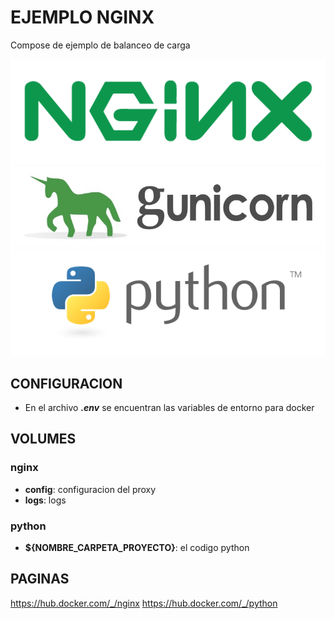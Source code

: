 # EJEMPLO NGINX

Compose de ejemplo de balanceo de carga

![alt text](img/nginx.png)
![alt text](img/gunicorn.jpg)
![alt text](img/python.png)

## CONFIGURACION

* En el archivo ***.env*** se encuentran las variables de entorno para docker

## VOLUMES

### nginx

* **config**: configuracion del proxy
* **logs**: logs

### python

* **${NOMBRE_CARPETA_PROYECTO}**: el codigo python

## PAGINAS

<https://hub.docker.com/_/nginx>
<https://hub.docker.com/_/python>
